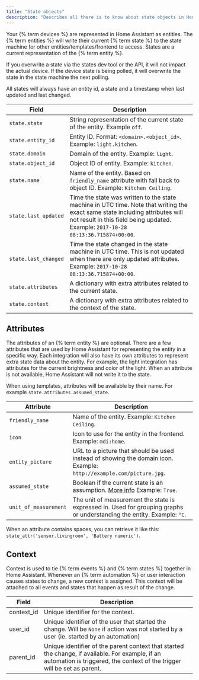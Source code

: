 ```yaml
---
title: "State objects"
description: "Describes all there is to know about state objects in Home Assistant."
---
```


Your {% term devices %} are represented in Home Assistant as entities. The {% term entities %} will write their current {% term state %} to the state machine for other entities/templates/frontend to access. States are a current representation of the {% term entity %}.

If you overwrite a state via the states dev tool or the API, it will not impact the actual device. If the device state is being polled, it will overwrite the state in the state machine the next polling.

All states will always have an entity id, a state and a timestamp when last updated and last changed.

| Field                | Description                                                                                                                                                                                                        |
| -------------------- | ------------------------------------------------------------------------------------------------------------------------------------------------------------------------------------------------------------------ |
| `state.state`        | String representation of the current state of the entity. Example `off`.                                                                                                                                           |
| `state.entity_id`    | Entity ID. Format: `<domain>.<object_id>`. Example: `light.kitchen`.                                                                                                                                               |
| `state.domain`       | Domain of the entity. Example: `light`.                                                                                                                                                                            |
| `state.object_id`    | Object ID of entity. Example: `kitchen`.                                                                                                                                                                           |
| `state.name`         | Name of the entity. Based on `friendly_name` attribute with fall back to object ID. Example: `Kitchen Ceiling`.                                                                                                    |
| `state.last_updated` | Time the state was written to the state machine in UTC time. Note that writing the exact same state including attributes will not result in this field being updated. Example: `2017-10-28 08:13:36.715874+00:00`. |
| `state.last_changed` | Time the state changed in the state machine in UTC time. This is not updated when there are only updated attributes. Example: `2017-10-28 08:13:36.715874+00:00`.                                                  |
| `state.attributes`   | A dictionary with extra attributes related to the current state.                                                                                                                                                   |
| `state.context`      | A dictionary with extra attributes related to the context of the state.                                                                                                                                                   |

## Attributes

The attributes of an {% term entity %} are optional. There are a few attributes that are used by Home Assistant for representing the entity in a specific way. Each integration will also have its own attributes to represent extra state data about the entity. For example, the light integration has attributes for the current brightness and color of the light. When an attribute is not available, Home Assistant will not write it to the state.

When using templates, attributes will be available by their name. For example `state.attributes.assumed_state`.

| Attribute             | Description                                                                                                                                   |
| --------------------- | --------------------------------------------------------------------------------------------------------------------------------------------- |
| `friendly_name`       | Name of the entity. Example: `Kitchen Ceiling`.                                                                                               |
| `icon`                | Icon to use for the entity in the frontend. Example: `mdi:home`.                                                                              |
| `entity_picture`      | URL to a picture that should be used instead of showing the domain icon. Example: `http://example.com/picture.jpg`.                           |
| `assumed_state`       | Boolean if the current state is an assumption. [More info](/blog/2016/02/12/classifying-the-internet-of-things/#classifiers) Example: `True`. |
| `unit_of_measurement` | The unit of measurement the state is expressed in. Used for grouping graphs or understanding the entity. Example: `°C`.                       |

When an attribute contains spaces, you can retrieve it like this: `state_attr('sensor.livingroom', 'Battery numeric')`.

## Context

Context is used to tie {% term events %} and {% term states %} together in Home Assistant. Whenever an {% term automation %} or user interaction causes states to change, a new context is assigned. This context will be attached to all events and states that happen as result of the change.

| Field      | Description                                                         |
| -----      | ------------------------------------------------------------------- |
| context_id | Unique identifier for the context.                                  |
| user_id    | Unique identifier of the user that started the change. Will be `None` if action was not started by a user (ie. started by an automation)               |
| parent_id  | Unique identifier of the parent context that started the change, if available. For example, if an automation is triggered, the context of the trigger will be set as parent.  |
